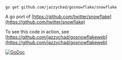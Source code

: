 `go get github.com/jazzychad/gosnowflake/snowflake`

A go port of [https://github.com/twitter/snowflake](https://github.com/twitter/snowflake)

To see this code in action, see [https://github.com/jazzychad/gosnowflakeweb](https://github.com/jazzychad/gosnowflakeweb)

[![GoDoc](https://godoc.org/github.com/jazzychad/gosnowflake/snowflake?status.png)](https://godoc.org/github.com/jazzychad/gosnowflake/snowflake)
